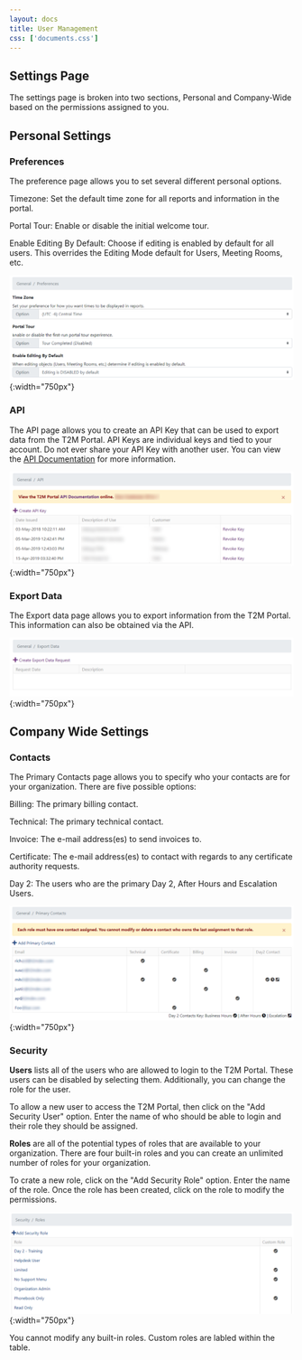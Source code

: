 ```yaml
---
layout: docs
title: User Management
css: ['documents.css']
---
```


## Settings Page

The settings page is broken into two sections, Personal and Company-Wide based on the permissions assigned to you.

## Personal Settings

### Preferences 

The preference page allows you to set several different personal options.

Timezone: Set the default time zone for all reports and information in the portal.

Portal Tour: Enable or disable the initial welcome tour.

Enable Editing By Default: Choose if editing is enabled by default for all users.  This overrides the Editing Mode default for Users, Meeting Rooms, etc.

![Cloud Portal](/assets/images/settings.1.png){:width="750px"}

### API

The API page allows you to create an API Key that can be used to export data from the T2M Portal.  API Keys are individual keys and tied to your account.  Do not ever share your API Key with another user.  You can view the [API Documentation](http://api.t2mhosted.com/views/) for more information.

![Cloud Portal](/assets/images/settings.2.png){:width="750px"}

### Export Data

The Export data page allows you to export information from the T2M Portal.  This information can also be obtained via the API.

![Cloud Portal](/assets/images/settings.3.png){:width="750px"}

## Company Wide Settings

### Contacts

The Primary Contacts page allows you to specify who your contacts are for your organization.  There are five possible options:

Billing: The primary billing contact.

Technical: The primary technical contact.

Invoice: The e-mail address(es) to send invoices to.

Certificate: The e-mail address(es) to contact with regards to any certificate authority requests.

Day 2: The users who are the primary Day 2, After Hours and Escalation Users.

![Cloud Portal](/assets/images/settings.4.png){:width="750px"}

### Security

**Users** lists all of the users who are allowed to login to the T2M Portal.  These users can be disabled by selecting them.  Additionally, you can change the role for the user.

To allow a new user to access the T2M Portal, then click on the "Add Security User" option.  Enter the name of who should be able to login and their role they should be assigned.

**Roles** are all of the potential types of roles that are available to your organization.  There are four built-in roles and you can create an unlimited number of roles for your organization.

To crate a new role, click on the "Add Security Role" option.  Enter the name of the role.  Once the role has been created, click on the role to modify the permissions.

![Cloud Portal](/assets/images/settings.5.png){:width="750px"}

You cannot modify any built-in roles.  Custom roles are labled within the table.
